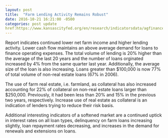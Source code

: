 ```yaml
--- 
layout: post 
title:  "Farm Lending Activity Remains Robust" 
date: 2016-10-21 16:21:00 -0500
categories: post update 
href:https://www.kansascityfed.org/en/research/indicatorsdata/agfinancedatabook/articles/2016/04-21-2016/ag-finance-dbk-04-25-2016 
---
```


Report indicates continued lower net farm income and higher lending activity.
Lower cash flow maintains an above average demand for loans to finance operating
expenses. The total volume of lending is 20% higher than the average of the last
20 years and the number of loans orginated increased by 4% from the same quarter
last year. Additionally, the average size of the loan is also increasing.  Loans
greater than $100,000 is now 77% of total volume of non-real estate loans (67%
in 2006).

The use of farm real estate, i.e. farmland, as collateral has also increased
accounting for 22% of collateral on non-real estate loans larger than $250,000. 
Previously, it had been less than 20% and 15% in the previous two years,
respectively.  Increase use of real estate as collateral is an indication of
lenders trying to reduce their risk basis.

Additional interesting indicators of a softened market are a continued uptick in
interest rates on all loan types, delinquency on farm loans increasing slightly,
loan repayment rates decreasing, and increases in the demand for renewals
and extensions on loans.



